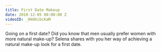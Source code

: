 ```yaml
---
title: First Date Makeup
date: 2010-12-05 00:00:00 Z
videoID: _HkHXibcKaM
---
```

Going on a first date? Did you know that men usually prefer women with more natural make-up? Selena shares with you her way of achieving a natural make-up look for a first date.